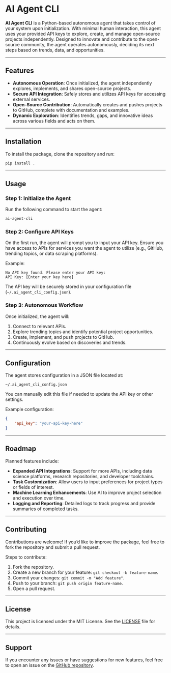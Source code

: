 
# AI Agent CLI

**AI Agent CLI** is a Python-based autonomous agent that takes control of your system upon initialization. With minimal human interaction, this agent uses your provided API keys to explore, create, and manage open-source projects independently. Designed to innovate and contribute to the open-source community, the agent operates autonomously, deciding its next steps based on trends, data, and opportunities.

---

## Features
- **Autonomous Operation**: Once initialized, the agent independently explores, implements, and shares open-source projects.
- **Secure API Integration**: Safely stores and utilizes API keys for accessing external services.
- **Open-Source Contribution**: Automatically creates and pushes projects to GitHub, complete with documentation and examples.
- **Dynamic Exploration**: Identifies trends, gaps, and innovative ideas across various fields and acts on them.

---

## Installation

To install the package, clone the repository and run:

```bash
pip install .
```

---

## Usage

### Step 1: Initialize the Agent
Run the following command to start the agent:

```bash
ai-agent-cli
```

### Step 2: Configure API Keys
On the first run, the agent will prompt you to input your API key. Ensure you have access to APIs for services you want the agent to utilize (e.g., GitHub, trending topics, or data scraping platforms).  

Example:

```plaintext
No API key found. Please enter your API key:
API Key: [Enter your key here]
```

The API key will be securely stored in your configuration file (`~/.ai_agent_cli_config.json`).

### Step 3: Autonomous Workflow
Once initialized, the agent will:
1. Connect to relevant APIs.
2. Explore trending topics and identify potential project opportunities.
3. Create, implement, and push projects to GitHub.
4. Continuously evolve based on discoveries and trends.

---

## Configuration

The agent stores configuration in a JSON file located at:
```plaintext
~/.ai_agent_cli_config.json
```

You can manually edit this file if needed to update the API key or other settings.

Example configuration:
```json
{
    "api_key": "your-api-key-here"
}
```

---

## Roadmap

Planned features include:
- **Expanded API Integrations**: Support for more APIs, including data science platforms, research repositories, and developer toolchains.
- **Task Customization**: Allow users to input preferences for project types or fields of interest.
- **Machine Learning Enhancements**: Use AI to improve project selection and execution over time.
- **Logging and Reporting**: Detailed logs to track progress and provide summaries of completed tasks.

---

## Contributing

Contributions are welcome! If you’d like to improve the package, feel free to fork the repository and submit a pull request.

Steps to contribute:
1. Fork the repository.
2. Create a new branch for your feature: `git checkout -b feature-name`.
3. Commit your changes: `git commit -m "Add feature"`.
4. Push to your branch: `git push origin feature-name`.
5. Open a pull request.

---

## License

This project is licensed under the MIT License. See the [LICENSE](LICENSE) file for details.

---

## Support

If you encounter any issues or have suggestions for new features, feel free to open an issue on the [GitHub repository](https://github.com/kchemorion/ai-agent-cli).

